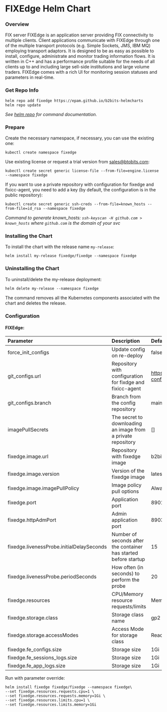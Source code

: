 # FIXEdge Helm Chart

### Overview
FIX server FIXEdge is an application server providing FIX connectivity to multiple clients. Client applications communicate with FIXEdge through one of the multiple transport protocols (e.g. Simple Sockets, JMS, IBM MQ) employing transport adaptors. It is designed to be as easy as possible to install, configure, administrate and monitor trading information flows. It is written in C++ and has a performance profile suitable for the needs of all clients up to and including large sell-side institutions and large volume traders. FIXEdge comes with a rich UI for monitoring session statuses and parameters in real-time.

### Get Repo Info

    helm repo add fixedge https://epam.github.io/b2bits-helmcharts
    helm repo update

*See [helm repo](https://helm.sh/docs/helm/helm_repo/) for command documentation.*

### Prepare
Create the necessary namespace, if necessary, you can use the existing one:

    kubectl create namespace fixedge

Use existing license or request a trial version from sales@btobits.com:

    kubectl create secret generic license-file --from-file=engine.license --namespace fixedge

If you want to use a private repository with configuration for fixedge and fixicc-agent, you need to add a key (by default, the configuration is in the public repository):

    kubectl create secret generic ssh-creds --from-file=known_hosts --from-file=id_rsa --namespace fixedge

*Command to generate known_hosts: `ssh-keyscan -H github.com > known_hosts` where `github.com` is the domain of your svc*

### Installing the Chart
To install the chart with the release name `my-release`:
    
    helm install my-release fixedge/fixedge --namespace fixedge

### Uninstalling the Chart
To uninstall/delete the my-release deployment:

    helm delete my-release --namespace fixedge

The command removes all the Kubernetes components associated with the chart and deletes the release.

### Configuration

#### FIXEdge:

| Parameter |  Description | Default |
| :-------- | :----------- | :------ |
| force_init_configs | Update config on re-deploy | false |
| git_configs.url | Repository with configuration for fixdge and fixicc-agent | https://github.com/epam/b2bits-configuration-samples.git |
| git_configs.branch | Branch from the config repository | main |
| imagePullSecrets | The secret to downloading an image from a private repository | [] |
| fixedge.image.url | Repository with fixedge image | b2bitsepam/fixedge-cpp |
| fixedge.image.version | Version of the fixedge image | latest |
| fixedge.image.imagePullPolicy | Image policy pull options | Always |
| fixedge.port | Application port | 8901 |
| fixedge.httpAdmPort | Admin application port  | 8903 |
| fixedge.livenessProbe.initialDelaySeconds | Number of seconds after the container has started before startup | 15 |
| fixedge.livenessProbe.periodSeconds | How often (in seconds) to perform the probe | 20 |
| fixedge.resources | CPU/Memory resource requests/limits | Memory: 500Mi, CPU: 500m |
| fixedge.storage.class | Storage class name | gp2 |
| fixedge.storage.accessModes | Access Mode for storage class | ReadWriteOnce |
| fixedge.fe_configs.size | Storage size | 1Gi |
| fixedge.fe_sessions_logs.size | Storage size | 1Gi |
| fixedge.fe_app_logs.size| Storage size | 1Gi |

Run with parameter override:

    helm install fixedge fixedge/fixedge --namespace fixedge\
    --set fixedge.resources.requests.cpu=1 \
    --set fixedge.resources.requests.memory=1Gi \
    --set fixedge.resources.limits.cpu=1 \
    --set fixedge.resources.limits.memory=1Gi

